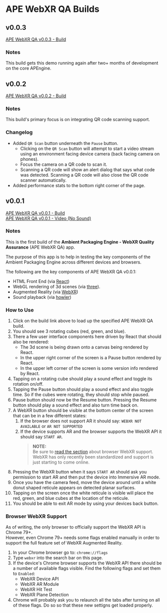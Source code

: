 # APE WebXR QA Builds

## v0.0.3

[APE WebXR QA v0.0.3 - Build](ape-webxr-qa/0.0.3/index.html)

### Notes

This build gets this demo running again after two+ months of development
on the core APEngine.

## v0.0.2

[APE WebXR QA v0.0.2 - Build](./ape-webxr-qa/0.0.2/index.html)

### Notes

This build's primary focus is on integrating QR code scanning support.

### Changelog

- Added `QR Scan` button underneath the `Pause` button.
  - Clicking on the `QR Scan` button will attempt to start a video stream using an environment facing device camera (back facing camera on phones).
  - Focus the camera on a QR code to scan it.
  - Scanning a QR code will show an alert dialog that says what code was detected. Scanning a QR code will also close the QR code scanner automatically.
- Added performance stats to the bottom right corner of the page.

## v0.0.1
[APE WebXR QA v0.0.1 - Build](./ape-webxr-qa/0.0.1/index.html)  
[APE WebXR QA v0.0.1 - Video (No Sound)](https://drive.google.com/a/yeticgi.com/file/d/1CDz7fVnQgFQLjifo8IQtLzSIDRnukVA6/view?usp=sharing)

### Notes

This is the first build of the **Ambient Packaging Engine - WebXR Quality Assurance** (APE WebXR QA) app.

The purpose of this app is to help in testing the key components of the Ambient Packaging Engine across different devices and browsers.

The following are the key components of APE WebXR QA v0.0.1:  

- HTML Front End (via [React](https://reactjs.org/))
- WebGL rendering of 3d scenes (via [three](https://threejs.org/)).
- Augmented Reality (via [WebXR](https://immersive-web.github.io/webxr/))
- Sound playback (via [howler](https://howlerjs.com/))

### How to Use

1. Click on the build link above to load up the specified APE WebXR QA build.
2. You should see 3 rotating cubes (red, green, and blue).
3. There a few user interface components here driven by React that should also be rendered:
   - The 3d scene is being drawn onto a canvas being rendered by React.
   - In the upper right corner of the screen is a Pause button rendered by React.
   - In the upper left corner of the screen is some version info rendered by React.
4. Tapping on a rotating cube should play a sound effect and toggle its rotation on/off.
5. Tapping the Pause button should play a sound effect and also toggle time. So if the cubes were rotating, they should stop while paused.
6. Pause button should now be the Resume button. Pressing the Resume button should play a sound effect and also turn time back on.
7. A WebXR button should be visible at the bottom center of the screen that can be in a few different states:
   1. If the browser does not support AR it should say: `WEBXR NOT AVAILABLE` or `AR NOT SUPPORTED`
   2. If the device supports AR and the browser supports the WebXR API it should say `START AR`. 
        > **NOTE:**  
         Be sure to [read the section](#browser-webxr-support) about browser WebXR support. WebXR has only recently been standardized and support is just starting to come online.
8. Pressing the WebXR button when it says `START AR` should ask you permission to start AR and then put the device into Immersive AR mode.
9.  Once you have the camera feed, move the device around until a white donut shaped reticule appears on detected planar surfaces.
10. Tapping on the screen once the white reticule is visible will place the red, green, and blue cubes at the location of the reticule.
11. You should be able to exit AR mode by using your devices back button.

### Browser WebXR Support

As of writing, the only browser to officially support the WebXR API is Chrome 79+.  
However, even Chrome 79+ needs some flags enabled manually in order to support the full feature set of WebXR Augmented Reality.

1. In your Chrome browser go to: `chrome://flags`
2. Type `webxr` into the search bar on this page.
3. If the device's Chrome browser supports the WebXR API there should be a number of available flags visible. Find the following flags and set them to `Enabled`:
   - WebXR Device API
   - WebXR AR Module
   - WebXR Hit Test
   - WebXR Plane Detection
4. Chrome will probably ask you to relaunch all the tabs after turning on all of these flags. Do so so that these new settigns get loaded properly.